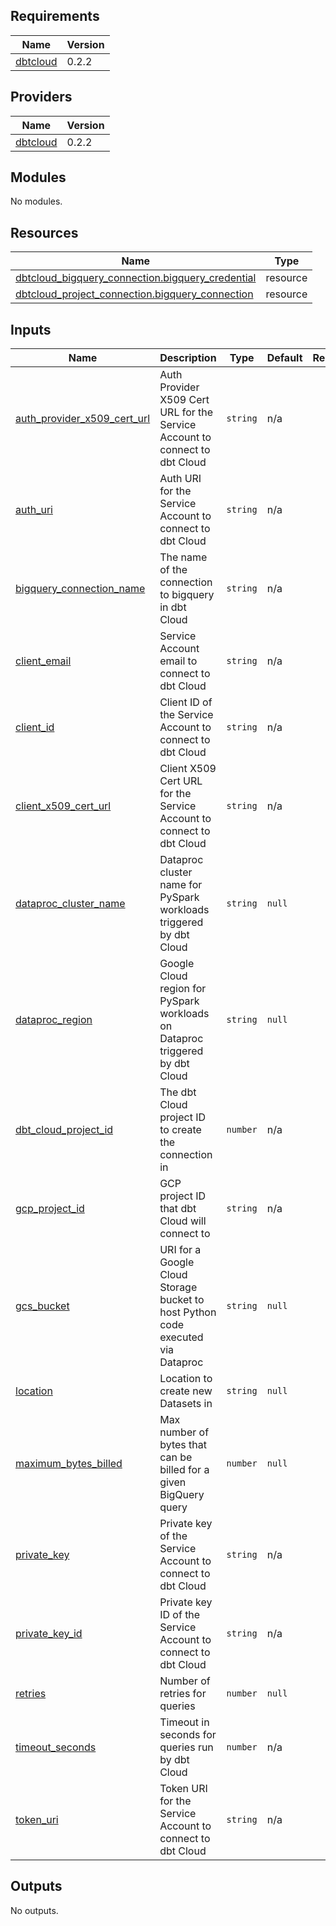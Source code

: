 <!-- BEGIN_TF_DOCS -->
## Requirements

| Name | Version |
|------|---------|
| <a name="requirement_dbtcloud"></a> [dbtcloud](#requirement\_dbtcloud) | 0.2.2 |

## Providers

| Name | Version |
|------|---------|
| <a name="provider_dbtcloud"></a> [dbtcloud](#provider\_dbtcloud) | 0.2.2 |

## Modules

No modules.

## Resources

| Name | Type |
|------|------|
| [dbtcloud_bigquery_connection.bigquery_credential](https://registry.terraform.io/providers/dbt-labs/dbtcloud/0.2.2/docs/resources/bigquery_connection) | resource |
| [dbtcloud_project_connection.bigquery_connection](https://registry.terraform.io/providers/dbt-labs/dbtcloud/0.2.2/docs/resources/project_connection) | resource |

## Inputs

| Name | Description | Type | Default | Required |
|------|-------------|------|---------|:--------:|
| <a name="input_auth_provider_x509_cert_url"></a> [auth\_provider\_x509\_cert\_url](#input\_auth\_provider\_x509\_cert\_url) | Auth Provider X509 Cert URL for the Service Account to connect to dbt Cloud | `string` | n/a | yes |
| <a name="input_auth_uri"></a> [auth\_uri](#input\_auth\_uri) | Auth URI for the Service Account to connect to dbt Cloud | `string` | n/a | yes |
| <a name="input_bigquery_connection_name"></a> [bigquery\_connection\_name](#input\_bigquery\_connection\_name) | The name of the connection to bigquery in dbt Cloud | `string` | n/a | yes |
| <a name="input_client_email"></a> [client\_email](#input\_client\_email) | Service Account email to connect to dbt Cloud | `string` | n/a | yes |
| <a name="input_client_id"></a> [client\_id](#input\_client\_id) | Client ID of the Service Account to connect to dbt Cloud | `string` | n/a | yes |
| <a name="input_client_x509_cert_url"></a> [client\_x509\_cert\_url](#input\_client\_x509\_cert\_url) | Client X509 Cert URL for the Service Account to connect to dbt Cloud | `string` | n/a | yes |
| <a name="input_dataproc_cluster_name"></a> [dataproc\_cluster\_name](#input\_dataproc\_cluster\_name) | Dataproc cluster name for PySpark workloads triggered by dbt Cloud | `string` | `null` | no |
| <a name="input_dataproc_region"></a> [dataproc\_region](#input\_dataproc\_region) | Google Cloud region for PySpark workloads on Dataproc triggered by dbt Cloud | `string` | `null` | no |
| <a name="input_dbt_cloud_project_id"></a> [dbt\_cloud\_project\_id](#input\_dbt\_cloud\_project\_id) | The dbt Cloud project ID to create the connection in | `number` | n/a | yes |
| <a name="input_gcp_project_id"></a> [gcp\_project\_id](#input\_gcp\_project\_id) | GCP project ID that dbt Cloud will connect to | `string` | n/a | yes |
| <a name="input_gcs_bucket"></a> [gcs\_bucket](#input\_gcs\_bucket) | URI for a Google Cloud Storage bucket to host Python code executed via Dataproc | `string` | `null` | no |
| <a name="input_location"></a> [location](#input\_location) | Location to create new Datasets in | `string` | `null` | no |
| <a name="input_maximum_bytes_billed"></a> [maximum\_bytes\_billed](#input\_maximum\_bytes\_billed) | Max number of bytes that can be billed for a given BigQuery query | `number` | `null` | no |
| <a name="input_private_key"></a> [private\_key](#input\_private\_key) | Private key of the Service Account to connect to dbt Cloud | `string` | n/a | yes |
| <a name="input_private_key_id"></a> [private\_key\_id](#input\_private\_key\_id) | Private key ID of the Service Account to connect to dbt Cloud | `string` | n/a | yes |
| <a name="input_retries"></a> [retries](#input\_retries) | Number of retries for queries | `number` | `null` | no |
| <a name="input_timeout_seconds"></a> [timeout\_seconds](#input\_timeout\_seconds) | Timeout in seconds for queries run by dbt Cloud | `number` | n/a | yes |
| <a name="input_token_uri"></a> [token\_uri](#input\_token\_uri) | Token URI for the Service Account to connect to dbt Cloud | `string` | n/a | yes |

## Outputs

No outputs.
<!-- END_TF_DOCS -->